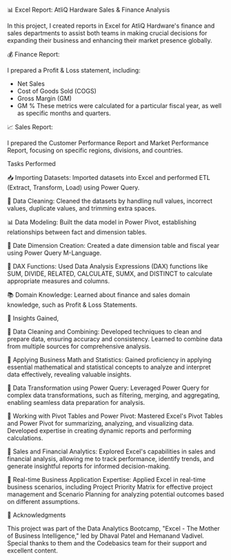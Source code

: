 📊 Excel Report: AtliQ Hardware Sales & Finance Analysis 

In this project, I created reports in Excel for AtliQ Hardware's finance and sales departments to assist both teams in making crucial decisions for expanding their business and enhancing their market presence globally.

💰 Finance Report:

I prepared a Profit & Loss statement, including:
- Net Sales
- Cost of Goods Sold (COGS)
- Gross Margin (GM)
- GM %
These metrics were calculated for a particular fiscal year, as well as specific months and quarters.

📈 Sales Report:

I prepared the Customer Performance Report and Market Performance Report, focusing on specific regions, divisions, and countries.

Tasks Performed

📥 Importing Datasets: Imported datasets into Excel and performed ETL (Extract, Transform, Load) using Power Query.

🧹 Data Cleaning: Cleaned the datasets by handling null values, incorrect values, duplicate values, and trimming extra spaces.

📊 Data Modeling: Built the data model in Power Pivot, establishing relationships between fact and dimension tables.

📅 Date Dimension Creation: Created a date dimension table and fiscal year using Power Query M-Language.

🧮 DAX Functions: Used Data Analysis Expressions (DAX) functions like SUM, DIVIDE, RELATED, CALCULATE, SUMX, and DISTINCT to calculate appropriate measures and 
columns.

📚 Domain Knowledge: Learned about finance and sales domain knowledge, such as Profit & Loss Statements.

📘 Insights Gained,

🌟 Data Cleaning and Combining: Developed techniques to clean and prepare data, ensuring accuracy and consistency. Learned to combine data from multiple sources 
 for comprehensive analysis.

🌟 Applying Business Math and Statistics: Gained proficiency in applying essential mathematical and statistical concepts to analyze and interpret data 
 effectively, revealing valuable insights.

🌟 Data Transformation using Power Query: Leveraged Power Query for complex data transformations, such as filtering, merging, and aggregating, enabling seamless 
 data preparation for analysis.

🌟 Working with Pivot Tables and Power Pivot: Mastered Excel's Pivot Tables and Power Pivot for summarizing, analyzing, and visualizing data. Developed expertise 
 in creating dynamic reports and performing calculations.

🌟 Sales and Financial Analytics: Explored Excel's capabilities in sales and financial analysis, allowing me to track performance, identify trends, and generate 
 insightful reports for informed decision-making.

🌟 Real-time Business Application Expertise: Applied Excel in real-time business scenarios, including Project Priority Matrix for effective project management and 
 Scenario Planning for analyzing potential outcomes based on different assumptions.

📣 Acknowledgments 

This project was part of the Data Analytics Bootcamp, "Excel - The Mother of Business Intelligence," led by Dhaval Patel and Hemanand Vadivel. Special thanks to them and the Codebasics team for their support and excellent content.

